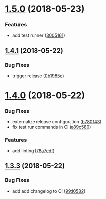 <a name="1.5.0"></a>
# [1.5.0](https://github.com/thegitm8/ci-test/compare/v1.4.1...v1.5.0) (2018-05-23)


### Features

* add test runner ([3005161](https://github.com/thegitm8/ci-test/commit/3005161))

<a name="1.4.1"></a>
## [1.4.1](https://github.com/thegitm8/ci-test/compare/v1.4.0...v1.4.1) (2018-05-22)


### Bug Fixes

* trigger release ([0b1985e](https://github.com/thegitm8/ci-test/commit/0b1985e))

<a name="1.4.0"></a>
# [1.4.0](https://github.com/thegitm8/ci-test/compare/v1.3.3...v1.4.0) (2018-05-22)


### Bug Fixes

* externalize release configuration ([b780143](https://github.com/thegitm8/ci-test/commit/b780143))
* fix test run commands in CI ([e89c580](https://github.com/thegitm8/ci-test/commit/e89c580))


### Features

* add linting ([78a7edf](https://github.com/thegitm8/ci-test/commit/78a7edf))

<a name="1.3.3"></a>
## [1.3.3](https://github.com/thegitm8/ci-test/compare/v1.3.2...v1.3.3) (2018-05-22)


### Bug Fixes

* add add changelog to CI ([99d0582](https://github.com/thegitm8/ci-test/commit/99d0582))
